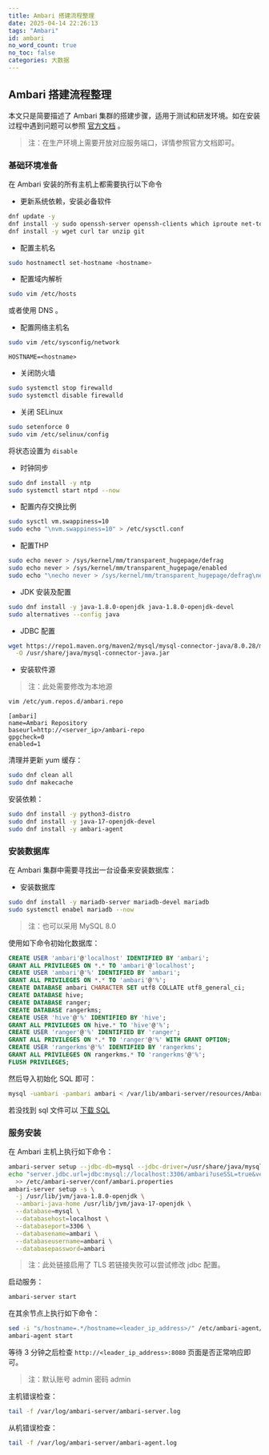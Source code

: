 ```yaml
---
title: Ambari 搭建流程整理
date: 2025-04-14 22:26:13
tags: "Ambari"
id: ambari 
no_word_count: true
no_toc: false
categories: 大数据
---
```


## Ambari 搭建流程整理

本文只是简要描述了 Ambari 集群的搭建步骤，适用于测试和研发环境。如在安装过程中遇到问题可以参照 [官方文档](https://ambari.apache.org/docs/3.0.0/quick-start/environment-setup/bare-metal-kvm-setup) 。

> 注：在生产环境上需要开放对应服务端口，详情参照官方文档即可。

### 基础环境准备

在 Ambari 安装的所有主机上都需要执行以下命令

- 更新系统依赖，安装必备软件

```bash
dnf update -y
dnf install -y sudo openssh-server openssh-clients which iproute net-tools less vim-enhanced
dnf install -y wget curl tar unzip git
```

- 配置主机名

```bash
sudo hostnamectl set-hostname <hostname>
```

- 配置域内解析

```bash
sudo vim /etc/hosts
```

或者使用 DNS 。

- 配置网络主机名

```bash
sudo vim /etc/sysconfig/network
```

```text
HOSTNAME=<hostname>
```

- 关闭防火墙

```bash
sudo systemctl stop firewalld
sudo systemctl disable firewalld
```

- 关闭 SELinux

```bash
sudo setenforce 0
sudo vim /etc/selinux/config
```

将状态设置为 `disable`

- 时钟同步

```bash
sudo dnf install -y ntp
sudo systemctl start ntpd --now
```

- 配置内存交换比例

```bash
sudo sysctl vm.swappiness=10
sudo echo "\nvm.swappiness=10" > /etc/sysctl.conf
```

- 配置THP

```bash
sudo echo never > /sys/kernel/mm/transparent_hugepage/defrag
sudo echo never > /sys/kernel/mm/transparent_hugepage/enabled
sudo echo "\necho never > /sys/kernel/mm/transparent_hugepage/defrag\necho never > /sys/kernel/mm/transparent_hugepage/enabled\n" > /etc/rc.local
```

- JDK 安装及配置

```bash
sudo dnf install -y java-1.8.0-openjdk java-1.8.0-openjdk-devel
sudo alternatives --config java
```

- JDBC 配置

```bash
wget https://repo1.maven.org/maven2/mysql/mysql-connector-java/8.0.28/mysql-connector-java-8.0.28.jar \
  -O /usr/share/java/mysql-connector-java.jar
```

- 安装软件源

> 注：此处需要修改为本地源

```bash
vim /etc/yum.repos.d/ambari.repo
```

```text
[ambari]
name=Ambari Repository
baseurl=http://<server_ip>/ambari-repo
gpgcheck=0
enabled=1
```

清理并更新 yum 缓存：

```bash
sudo dnf clean all
sudo dnf makecache
```

安装依赖：

```bash
sudo dnf install -y python3-distro
sudo dnf install -y java-17-openjdk-devel
sudo dnf install -y ambari-agent
```

### 安装数据库

在 Ambari 集群中需要寻找出一台设备来安装数据库：

- 安装数据库

```bash
sudo dnf install -y mariadb-server mariadb-devel mariadb
sudo systemctl enabel mariadb --now
```

> 注：也可以采用 MySQL 8.0

使用如下命令初始化数据库：

```sql
CREATE USER 'ambari'@'localhost' IDENTIFIED BY 'ambari';
GRANT ALL PRIVILEGES ON *.* TO 'ambari'@'localhost';
CREATE USER 'ambari'@'%' IDENTIFIED BY 'ambari';
GRANT ALL PRIVILEGES ON *.* TO 'ambari'@'%';
CREATE DATABASE ambari CHARACTER SET utf8 COLLATE utf8_general_ci;
CREATE DATABASE hive;
CREATE DATABASE ranger;
CREATE DATABASE rangerkms;
CREATE USER 'hive'@'%' IDENTIFIED BY 'hive';
GRANT ALL PRIVILEGES ON hive.* TO 'hive'@'%';
CREATE USER 'ranger'@'%' IDENTIFIED BY 'ranger';
GRANT ALL PRIVILEGES ON *.* TO 'ranger'@'%' WITH GRANT OPTION;
CREATE USER 'rangerkms'@'%' IDENTIFIED BY 'rangerkms';
GRANT ALL PRIVILEGES ON rangerkms.* TO 'rangerkms'@'%';
FLUSH PRIVILEGES;
```

然后导入初始化 SQL 即可：

```bash
mysql -uambari -pambari ambari < /var/lib/ambari-server/resources/Ambari-DDL-MySQL-CREATE.sql
```

若没找到 sql 文件可以 [下载 SQL](https://github.com/apache/ambari/blob/trunk/ambari-server/src/main/resources/Ambari-DDL-MySQL-CREATE.sql)

### 服务安装

在 Ambari 主机上执行如下命令：

```bash
ambari-server setup --jdbc-db=mysql --jdbc-driver=/usr/share/java/mysql-connector-java.jar
echo "server.jdbc.url=jdbc:mysql://localhost:3306/ambari?useSSL=true&verifyServerCertificate=false&enabledTLSProtocols=TLSv1.2" \
  >> /etc/ambari-server/conf/ambari.properties
ambari-server setup -s \
  -j /usr/lib/jvm/java-1.8.0-openjdk \
  --ambari-java-home /usr/lib/jvm/java-17-openjdk \
  --database=mysql \
  --databasehost=localhost \
  --databaseport=3306 \
  --databasename=ambari \
  --databaseusername=ambari \
  --databasepassword=ambari
```

> 注：此处链接启用了 TLS 若链接失败可以尝试修改 jdbc 配置。 

启动服务：

```bash
ambari-server start
```

在其余节点上执行如下命令：

```bash
sed -i "s/hostname=.*/hostname=<leader_ip_address>/" /etc/ambari-agent/conf/ambari-agent.ini
ambari-agent start
```

等待 3 分钟之后检查 `http://<leader_ip_address>:8080` 页面是否正常响应即可。

> 注：默认账号 admin 密码 admin

主机错误检查：

```bash
tail -f /var/log/ambari-server/ambari-server.log
```

从机错误检查：

```bash
tail -f /var/log/ambari-server/ambari-agent.log
```
